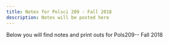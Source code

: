```yaml
---
title: Notes for Polsci 209 - Fall 2018
description: Notes will be posted here
---
```



Below you will find notes and print outs for Pols209-- Fall 2018

<!--
- These excellent notes were created by [Carlisle Rainey](http://www.carlislerainey.com/)

## Questions
[Notes on Questions](../img/images/notes-02-questions.pdf)


## Models
[Notes on Models](../img/images/notes-03-models.pdf)

## Getting Started in R
[Notes on Getting Started in R](../img/images/notes-04-computing.pdf)

## Loading Data
[Notes on loading data in R](../img/images/notes-05-loading-data.pdf)

## Histograms
[Notes on Histogram](../img/images/notes-08-histograms-r.pdf)


## Average and SD
[Notes on Average and SD in R](../img/images/notes-10-average-sd-r.pdf)

## Correlation and Scatter Plots
[Notes on Scatterplots and Correlation in R](../img/images/notes-18-correlation-r.pdf)

##Regression in R
[Notes on Regression in R](../img/images/notes-23-regression-r.pdf)
-->
